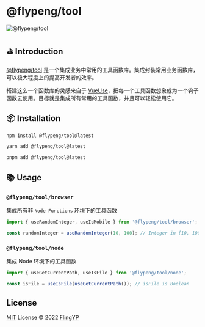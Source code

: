 # @flypeng/tool

<img alt="@flypeng/tool" src="https://img.shields.io/npm/v/%40flypeng%2Ftool?style=plastic&logo=npm&label=%40flypeng%2Ftool&link=https%3A%2F%2Fwww.npmjs.com%2Fpackage%2F%40flypeng%2Ftool">

## ⛳ Introduction

[@flypeng/tool](https://flypeng-tool.yyblog.top)  是一个集成业务中常用的工具函数库。集成封装常用业务函数库，可以极大程度上的提高开发者的效率。

搭建这么一个函数库的灵感来自于 [VueUse](https://vueuse.org/)，把每一个工具函数想象成为一个钩子函数去使用。目标就是集成所有常用的工具函数，并且可以轻松使用它。

## 📦 Installation

```bash
npm install @flypeng/tool@latest

yarn add @flypeng/tool@latest

pnpm add @flypeng/tool@latest
```

## 📚 Usage

### `@flypeng/tool/browser`

集成所有非 `Node Functions` 环境下的工具函数

```ts
import { useRandomInteger, useIsMobile } from '@flypeng/tool/browser';

const randomInteger = useRandomInteger(10, 100); // Integer in [10, 100]
```

### `@flypeng/tool/node`

集成 Node 环境下的工具函数

```ts
import { useGetCurrentPath, useIsFile } from '@flypeng/tool/node';

const isFile = useIsFile(useGetCurrentPath()); // isFile is Boolean
```

## License

[MIT](./LICENSE) License © 2022 [FlingYP](https://github.com/flingyp)
